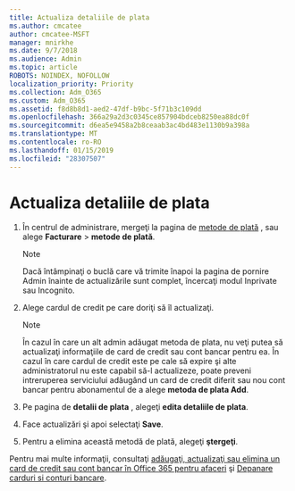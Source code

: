 ```yaml
---
title: Actualiza detaliile de plata
ms.author: cmcatee
author: cmcatee-MSFT
manager: mnirkhe
ms.date: 9/7/2018
ms.audience: Admin
ms.topic: article
ROBOTS: NOINDEX, NOFOLLOW
localization_priority: Priority
ms.collection: Adm_O365
ms.custom: Adm_O365
ms.assetid: f8d8b8d1-aed2-47df-b9bc-5f71b3c109dd
ms.openlocfilehash: 366a29a2d3c0345ce857904bdceb8250ea88dc0f
ms.sourcegitcommit: d6ea5e9458a2b8ceaab3ac4bd483e1130b9a398a
ms.translationtype: MT
ms.contentlocale: ro-RO
ms.lasthandoff: 01/15/2019
ms.locfileid: "28307507"
---
```

# <a name="update-payment-details"></a>Actualiza detaliile de plata

1. În centrul de administrare, mergeţi la pagina de [metode de plată](https://go.microsoft.com/fwlink/p/?linkid=2018806) , sau alege **Facturare** \> **metode de plată**.
    
    > [!NOTE]
    > Dacă întâmpinaţi o buclă care vă trimite înapoi la pagina de pornire Admin înainte de actualizările sunt complet, încercaţi modul Inprivate sau Incognito. 
  
2. Alege cardul de credit pe care doriţi să îl actualizaţi.
    
    > [!NOTE]
    > În cazul în care un alt admin adăugat metoda de plata, nu veţi putea să actualizaţi informaţiile de card de credit sau cont bancar pentru ea. În cazul în care cardul de credit este pe cale să expire şi alte administratorul nu este capabil să-l actualizeze, poate preveni intreruperea serviciului adăugând un card de credit diferit sau nou cont bancar pentru abonamentul de a alege **metoda de plata Add**. 
  
3. Pe pagina de **detalii de plata** , alegeţi **edita detaliile de plata**.
    
4. Face actualizări şi apoi selectaţi **Save**.
    
5. Pentru a elimina această metodă de plată, alegeţi **ştergeţi**.
    
Pentru mai multe informaţii, consultaţi [adăugaţi, actualizaţi sau elimina un card de credit sau cont bancar în Office 365 pentru afaceri](https://support.office.com/article/30ba9c83-50d8-4020-90ed-830a5b8c8724) şi [Depanare carduri si conturi bancare](https://support.office.com/article/30ba9c83-50d8-4020-90ed-830a5b8c8724).
  

